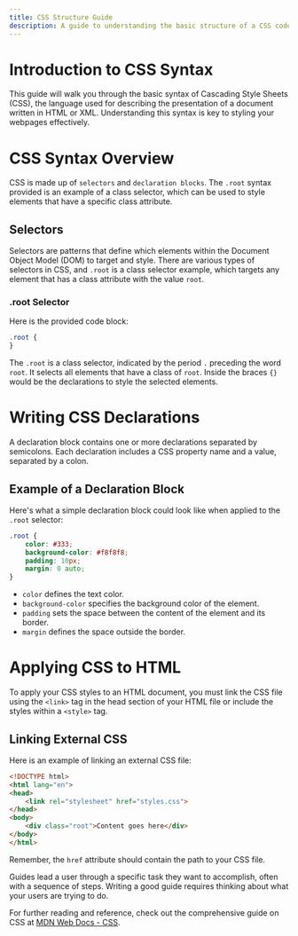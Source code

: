 ```yaml
---
title: CSS Structure Guide
description: A guide to understanding the basic structure of a CSS code block for styling webpages.
---
```


# Introduction to CSS Syntax
This guide will walk you through the basic syntax of Cascading Style Sheets (CSS), the language used for describing the presentation of a document written in HTML or XML. Understanding this syntax is key to styling your webpages effectively.

# CSS Syntax Overview
CSS is made up of `selectors` and `declaration blocks`. The `.root` syntax provided is an example of a class selector, which can be used to style elements that have a specific class attribute.

## Selectors
Selectors are patterns that define which elements within the Document Object Model (DOM) to target and style. There are various types of selectors in CSS, and `.root` is a class selector example, which targets any element that has a class attribute with the value `root`.

### .root Selector
Here is the provided code block:

```css
.root {
}
```
The `.root` is a class selector, indicated by the period `.` preceding the word `root`. It selects all elements that have a class of `root`. Inside the braces `{}` would be the declarations to style the selected elements.

# Writing CSS Declarations
A declaration block contains one or more declarations separated by semicolons. Each declaration includes a CSS property name and a value, separated by a colon. 

## Example of a Declaration Block
Here's what a simple declaration block could look like when applied to the `.root` selector:

```css
.root {
    color: #333;
    background-color: #f8f8f8;
    padding: 10px;
    margin: 0 auto;
}
```

- `color` defines the text color.
- `background-color` specifies the background color of the element.
- `padding` sets the space between the content of the element and its border.
- `margin` defines the space outside the border.

# Applying CSS to HTML
To apply your CSS styles to an HTML document, you must link the CSS file using the `<link>` tag in the head section of your HTML file or include the styles within a `<style>` tag.

## Linking External CSS
Here is an example of linking an external CSS file:

```html
<!DOCTYPE html>
<html lang="en">
<head>
    <link rel="stylesheet" href="styles.css">
</head>
<body>
    <div class="root">Content goes here</div>
</body>
</html>
```
Remember, the `href` attribute should contain the path to your CSS file.

Guides lead a user through a specific task they want to accomplish, often with a sequence of steps. Writing a good guide requires thinking about what your users are trying to do.

For further reading and reference, check out the comprehensive guide on CSS at [MDN Web Docs - CSS](https://developer.mozilla.org/en-US/docs/Web/CSS).


